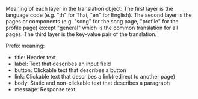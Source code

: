 Meaning of each layer in the translation object:
The first layer is the language code (e.g. "th" for Thai, "en" for English).
The second layer is the pages or components (e.g. "song" for the song page, "profile" for the profile page) except "general" which is the common translation for all pages.
The third layer is the key-value pair of the translation.

Prefix meaning:

- title: Header text
- label: Text that describes an input field
- button: Clickable text that describes a button
- link: Clickable text that describes a link(redirect to another page)
- body: Static and non-clickable text that describes a paragraph
- message: Response text
